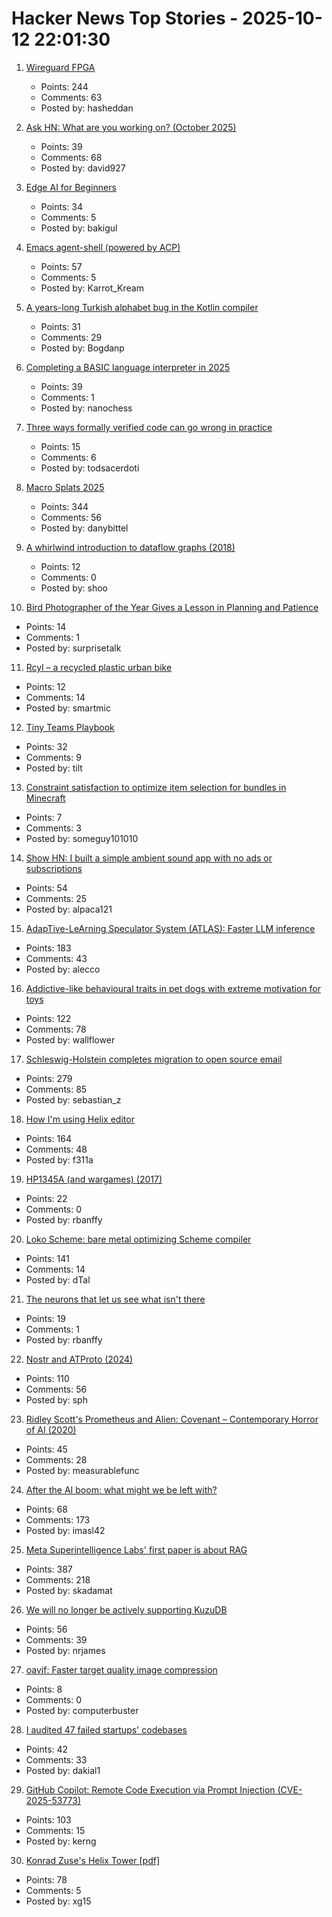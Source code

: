 # Hacker News Top Stories - 2025-10-12 22:01:30

1. [Wireguard FPGA](https://github.com/chili-chips-ba/wireguard-fpga)
   - Points: 244
   - Comments: 63
   - Posted by: hasheddan

2. [Ask HN: What are you working on? (October 2025)](undefined)
   - Points: 39
   - Comments: 68
   - Posted by: david927

3. [Edge AI for Beginners](https://github.com/microsoft/edgeai-for-beginners)
   - Points: 34
   - Comments: 5
   - Posted by: bakigul

4. [Emacs agent-shell (powered by ACP)](https://xenodium.com/introducing-agent-shell)
   - Points: 57
   - Comments: 5
   - Posted by: Karrot_Kream

5. [A years-long Turkish alphabet bug in the Kotlin compiler](https://sam-cooper.medium.com/the-country-that-broke-kotlin-84bdd0afb237)
   - Points: 31
   - Comments: 29
   - Posted by: Bogdanp

6. [Completing a BASIC language interpreter in 2025](https://nanochess.org/ecs_basic_2.html)
   - Points: 39
   - Comments: 1
   - Posted by: nanochess

7. [Three ways formally verified code can go wrong in practice](https://buttondown.com/hillelwayne/archive/three-ways-formally-verified-code-can-go-wrong-in/)
   - Points: 15
   - Comments: 6
   - Posted by: todsacerdoti

8. [Macro Splats 2025](https://danybittel.ch/macro.html)
   - Points: 344
   - Comments: 56
   - Posted by: danybittel

9. [A whirlwind introduction to dataflow graphs (2018)](https://fgiesen.wordpress.com/2018/03/05/a-whirlwind-introduction-to-dataflow-graphs/)
   - Points: 12
   - Comments: 0
   - Posted by: shoo

10. [Bird Photographer of the Year Gives a Lesson in Planning and Patience](https://www.thisiscolossal.com/2025/09/2025-bird-photographer-of-the-year-contest/)
   - Points: 14
   - Comments: 1
   - Posted by: surprisetalk

11. [Rcyl – a recycled plastic urban bike](https://rcyl.bike/en/the-bike/)
   - Points: 12
   - Comments: 14
   - Posted by: smartmic

12. [Tiny Teams Playbook](https://www.latent.space/p/tiny)
   - Points: 32
   - Comments: 9
   - Posted by: tilt

13. [Constraint satisfaction to optimize item selection for bundles in Minecraft](https://www.robw.fyi/2025/10/12/using-constraint-satisfaction-to-optimize-item-selection-for-bundles-in-minecraft/)
   - Points: 7
   - Comments: 3
   - Posted by: someguy101010

14. [Show HN: I built a simple ambient sound app with no ads or subscriptions](https://ambisounds.app/)
   - Points: 54
   - Comments: 25
   - Posted by: alpaca121

15. [AdapTive-LeArning Speculator System (ATLAS): Faster LLM inference](https://www.together.ai/blog/adaptive-learning-speculator-system-atlas)
   - Points: 183
   - Comments: 43
   - Posted by: alecco

16. [Addictive-like behavioural traits in pet dogs with extreme motivation for toys](https://www.nature.com/articles/s41598-025-18636-0)
   - Points: 122
   - Comments: 78
   - Posted by: wallflower

17. [Schleswig-Holstein completes migration to open source email](https://news.itsfoss.com/schleswig-holstein-email-system-migration/)
   - Points: 279
   - Comments: 85
   - Posted by: sebastian_z

18. [How I'm using Helix editor](https://rushter.com/blog/helix-editor/)
   - Points: 164
   - Comments: 48
   - Posted by: f311a

19. [HP1345A (and wargames) (2017)](https://phk.freebsd.dk/hacks/Wargames/)
   - Points: 22
   - Comments: 0
   - Posted by: rbanffy

20. [Loko Scheme: bare metal optimizing Scheme compiler](https://scheme.fail/)
   - Points: 141
   - Comments: 14
   - Posted by: dTal

21. [The neurons that let us see what isn't there](https://arstechnica.com/science/2025/10/the-neurons-that-let-us-see-what-isnt-there/)
   - Points: 19
   - Comments: 1
   - Posted by: rbanffy

22. [Nostr and ATProto (2024)](https://shreyanjain.net/2024/07/05/nostr-and-atproto.html)
   - Points: 110
   - Comments: 56
   - Posted by: sph

23. [Ridley Scott's Prometheus and Alien: Covenant – Contemporary Horror of AI (2020)](https://www.ejumpcut.org/archive/jc58.2018/AlpertAlienPrequels/index.html)
   - Points: 45
   - Comments: 28
   - Posted by: measurablefunc

24. [After the AI boom: what might we be left with?](https://blog.robbowley.net/2025/10/12/after-the-ai-boom-what-might-we-be-left-with/)
   - Points: 68
   - Comments: 173
   - Posted by: imasl42

25. [Meta Superintelligence Labs' first paper is about RAG](https://paddedinputs.substack.com/p/meta-superintelligences-surprising)
   - Points: 387
   - Comments: 218
   - Posted by: skadamat

26. [We will no longer be actively supporting KuzuDB](https://kuzudb.com)
   - Points: 56
   - Comments: 39
   - Posted by: nrjames

27. [oavif: Faster target quality image compression](https://giannirosato.com/blog/post/oavif/)
   - Points: 8
   - Comments: 0
   - Posted by: computerbuster

28. [I audited 47 failed startups' codebases](https://old.reddit.com/r/Entrepreneur/comments/1o4jup6/i_audited_47_failed_startups_codebases_and_the/)
   - Points: 42
   - Comments: 33
   - Posted by: dakial1

29. [GitHub Copilot: Remote Code Execution via Prompt Injection (CVE-2025-53773)](https://embracethered.com/blog/posts/2025/github-copilot-remote-code-execution-via-prompt-injection/)
   - Points: 103
   - Comments: 15
   - Posted by: kerng

30. [Konrad Zuse's Helix Tower [pdf]](https://www.iaarc.org/publications/fulltext/The_helix-tower_by_konrad_zuse_automated_con-_and_deconstruction.pdf)
   - Points: 78
   - Comments: 5
   - Posted by: xg15

